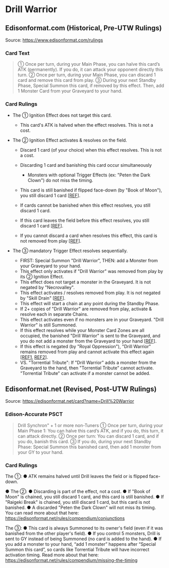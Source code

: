 # Drill Warrior

## Edisonformat.com (Historical, Pre-UTW Rulings)

Source: https://www.edisonformat.com/rulings

### Card Text

> ① Once per turn, during your Main Phase, you can halve this card’s ATK (permanently). If you do, it can attack your opponent directly this turn. ② Once per turn, during your Main Phase, you can discard 1 card and remove this card from play. ③ During your next Standby Phase, Special Summon this card, if removed by this effect. Then, add 1 Monster Card from your Graveyard to your hand.

### Card Rulings

*   The ① Ignition Effect does not target this card.
    *   This card's ATK is halved when the effect resolves. This is not a cost.
*   The ② Ignition Effect activates & resolves on the field.
    *   Discard 1 card (of your choice) when this effect resolves. This is not a cost.  
    *   Discarding 1 card and banishing this card occur simultaneously
        *   Monsters with optional Trigger Effects (ex: "Peten the Dark Clown") do not miss the timing.  
            
    *   This card is still banished if flipped face-down (by "Book of Moon"), you still discard 1 card \[[REF](http://web.archive.org/web/20130529020634/http://www.pojo.biz/board/showthread.php?t=843371)\].  
    *   If cards cannot be banished when this effect resolves, you still discard 1 card.  
    *   If this card leaves the field before this effect resolves, you still discard 1 card \[[REF](https://www.pojo.biz/board/showthread.php?t=858617)\].
    *   If you cannot discard a card when resolves this effect, this card is not removed from play \[[REF](https://www.pojo.biz/board/showthread.php?t=858617)\].  
        
*   The ③ mandatory Trigger Effect resolves sequentially.
    *   FIRST: Special Summon "Drill Warrior", THEN: add a Monster from your Graveyard to your hand.
    *   This effect only activates if "Drill Warrior" was removed from play by its ② Ignition Effect.
    *   This effect does not target a monster in the Graveyard. It is not negated by "Necrovalley".
    *   This effect activates / resolves removed from play. It is not negated by "Skill Drain" \[[REF](https://www.pojo.biz/board/showthread.php?t=843553)\].
    *   This effect will start a chain at any point during the Standby Phase.
    *   If 2+ copies of "Drill Warrior" are removed from play, activate & resolve each in separate Chains.
    *   This effect activates even if no monsters are in your Graveyard. "Drill Warrior" is still Summoned.
    *   If this effect resolves while your Monster Card Zones are all occupied, the banished "Drill Warrior" is sent to the Graveyard, and you do not add a monster from the Graveyard to your hand \[[REF](https://www.pojo.biz/board/showthread.php?t=900049)\].
    *   If this effect is negated (by "Royal Oppression"), "Drill Warrior" remains removed from play and cannot activate this effect again \[[REF1](https://www.pojo.biz/board/showthread.php?t=832275), [REF2](https://www.pojo.biz/board/showthread.php?t=656779)\].
    *   VS. "Torrential Tribute": If "Drill Warrior" adds a monster from the Graveyard to the hand, then "Torrential Tribute" cannot activate. "Torrential Tribute" can activate if a monster cannot be added.

## Edisonformat.net (Revised, Post-UTW Rulings)

Source: https://edisonformat.net/card?name=Drill%20Warrior

### Edison-Accurate PSCT

> Drill Synchron" + 1 or more non-Tuners
> ① Once per turn, during your Main Phase 1:
> You can halve this card’s ATK, and if you do, this turn, it can attack directly.
> ② Once per turn: You can discard 1 card,
> and if you do, banish this card.
> ③ If you do, during your next Standby Phase:
> Special Summon this banished card, then add 1 monster from your GY to your hand.

### Card Rulings

The ①:
● ATK remains halved until Drill leaves the field or is flipped face-down.

● The ②:
● Discarding is part of the effect, not a cost.
● If "Book of Moon" is chained, you still discard 1 card, and this card is still banished.
● If "Raigeki Break" is chained, you still discard 1 card, but this card is not banished.
● A discarded "Peten the Dark Clown" will not miss its timing. You can read more about that here: https://edisonformat.net/rules/compendium/conjunctions

The ③:
● This card is always Summoned to its owner's field (even if it was banished from the other player's field).
● If you control 5 monsters, Drill is sent to GY instead of being Summoned (no card is added to the hand).
● If you add a monster to your hand, “add 1 monster” happens after “Special Summon this card”, so cards like Torrential Tribute will have incorrect activation timing.
Read more about that here: https://edisonformat.net/rules/compendium/missing-the-timing
            